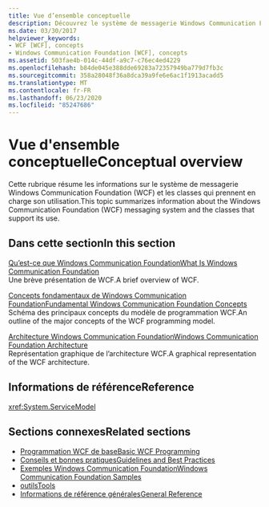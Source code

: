```yaml
---
title: Vue d’ensemble conceptuelle
description: Découvrez le système de messagerie Windows Communication Foundation (WCF) et les classes qui prennent en charge son utilisation.
ms.date: 03/30/2017
helpviewer_keywords:
- WCF [WCF], concepts
- Windows Communication Foundation [WCF], concepts
ms.assetid: 503fae4b-014c-44df-a9c7-c76ec4ed4229
ms.openlocfilehash: b84de045e388dde69283a72357949ba779d7fb3c
ms.sourcegitcommit: 358a28048f36a8dca39a9fe6e6ac1f1913acadd5
ms.translationtype: MT
ms.contentlocale: fr-FR
ms.lasthandoff: 06/23/2020
ms.locfileid: "85247686"
---
```

# <a name="conceptual-overview"></a><span data-ttu-id="baf1f-103">Vue d'ensemble conceptuelle</span><span class="sxs-lookup"><span data-stu-id="baf1f-103">Conceptual overview</span></span>

<span data-ttu-id="baf1f-104">Cette rubrique résume les informations sur le système de messagerie Windows Communication Foundation (WCF) et les classes qui prennent en charge son utilisation.</span><span class="sxs-lookup"><span data-stu-id="baf1f-104">This topic summarizes information about the Windows Communication Foundation (WCF) messaging system and the classes that support its use.</span></span>

## <a name="in-this-section"></a><span data-ttu-id="baf1f-105">Dans cette section</span><span class="sxs-lookup"><span data-stu-id="baf1f-105">In this section</span></span>

 <span data-ttu-id="baf1f-106">[Qu’est-ce que Windows Communication Foundation](whats-wcf.md)</span><span class="sxs-lookup"><span data-stu-id="baf1f-106">[What Is Windows Communication Foundation](whats-wcf.md)</span></span>\
 <span data-ttu-id="baf1f-107">Une brève présentation de WCF.</span><span class="sxs-lookup"><span data-stu-id="baf1f-107">A brief overview of WCF.</span></span>

 <span data-ttu-id="baf1f-108">[Concepts fondamentaux de Windows Communication Foundation](fundamental-concepts.md)</span><span class="sxs-lookup"><span data-stu-id="baf1f-108">[Fundamental Windows Communication Foundation Concepts](fundamental-concepts.md)</span></span>\
 <span data-ttu-id="baf1f-109">Schéma des principaux concepts du modèle de programmation WCF.</span><span class="sxs-lookup"><span data-stu-id="baf1f-109">An outline of the major concepts of the WCF programming model.</span></span>

 <span data-ttu-id="baf1f-110">[Architecture Windows Communication Foundation](architecture.md)</span><span class="sxs-lookup"><span data-stu-id="baf1f-110">[Windows Communication Foundation Architecture](architecture.md)</span></span>\
 <span data-ttu-id="baf1f-111">Représentation graphique de l’architecture WCF.</span><span class="sxs-lookup"><span data-stu-id="baf1f-111">A graphical representation of the WCF architecture.</span></span>

## <a name="reference"></a><span data-ttu-id="baf1f-112">Informations de référence</span><span class="sxs-lookup"><span data-stu-id="baf1f-112">Reference</span></span>

<xref:System.ServiceModel>

## <a name="related-sections"></a><span data-ttu-id="baf1f-113">Sections connexes</span><span class="sxs-lookup"><span data-stu-id="baf1f-113">Related sections</span></span>

- [<span data-ttu-id="baf1f-114">Programmation WCF de base</span><span class="sxs-lookup"><span data-stu-id="baf1f-114">Basic WCF Programming</span></span>](basic-wcf-programming.md)
- [<span data-ttu-id="baf1f-115">Conseils et bonnes pratiques</span><span class="sxs-lookup"><span data-stu-id="baf1f-115">Guidelines and Best Practices</span></span>](guidelines-and-best-practices.md)
- [<span data-ttu-id="baf1f-116">Exemples Windows Communication Foundation</span><span class="sxs-lookup"><span data-stu-id="baf1f-116">Windows Communication Foundation Samples</span></span>](./samples/index.md)
- [<span data-ttu-id="baf1f-117">outils</span><span class="sxs-lookup"><span data-stu-id="baf1f-117">Tools</span></span>](./diagnostics/exceptions-reference/tools.md)
- [<span data-ttu-id="baf1f-118">Informations de référence générales</span><span class="sxs-lookup"><span data-stu-id="baf1f-118">General Reference</span></span>](general-reference.md)
